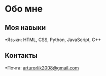 # Обо мне
## Моя навыки
•Языки: HTML, CSS, Python, JavaScript, C++
## Контакты 
•Почта: arturorlik2008@gmail.com 
<!---
Artur929488/Artur929488 is a ✨ special ✨ repository because its `README.md` (this file) appears on your GitHub profile.
You can click the Preview link to take a look at your changes.
--->
